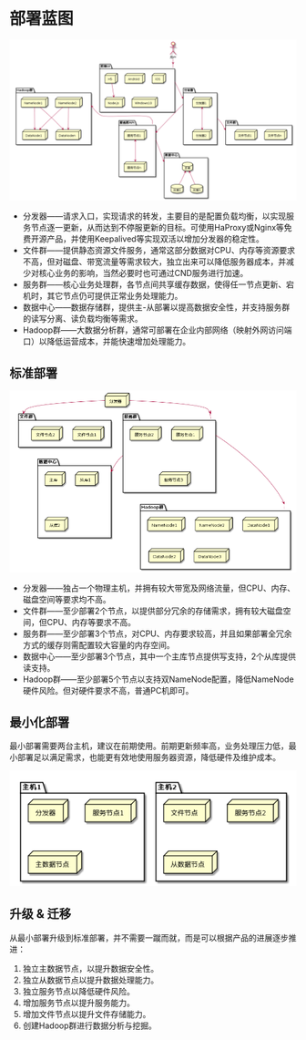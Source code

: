# 部署蓝图

![部署蓝图](doc/uml/front/deploy/main.png "部署蓝图")

- 分发器——请求入口，实现请求的转发，主要目的是配置负载均衡，以实现服务节点逐一更新，从而达到不停服更新的目标。可使用HaProxy或Nginx等免费开源产品，并使用Keepalived等实现双活以增加分发器的稳定性。
- 文件群——提供静态资源文件服务，通常这部分数据对CPU、内存等资源要求不高，但对磁盘、带宽流量等需求较大，独立出来可以降低服务器成本，并减少对核心业务的影响，当然必要时也可通过CND服务进行加速。
- 服务群——核心业务处理群，各节点间共享缓存数据，使得任一节点更新、宕机时，其它节点仍可提供正常业务处理能力。
- 数据中心——数据存储群，提供主-从部署以提高数据安全性，并支持服务群的读写分离、读负载均衡等需求。
- Hadoop群——大数据分析群，通常可部署在企业内部网络（映射外网访问端口）以降低运营成本，并能快速增加处理能力。

## 标准部署

![标准部署](doc/uml/front/deploy/standard.png "标准部署")

- 分发器——独占一个物理主机，并拥有较大带宽及网络流量，但CPU、内存、磁盘空间等要求均不高。
- 文件群——至少部署2个节点，以提供部分冗余的存储需求，拥有较大磁盘空间，但CPU、内存等要求不高。
- 服务群——至少部署3个节点，对CPU、内存要求较高，并且如果部署全冗余方式的缓存则需配置较大容量的内存空间。
- 数据中心——至少部署3个节点，其中一个主库节点提供写支持，2个从库提供读支持。
- Hadoop群——至少部署5个节点以支持双NameNode配置，降低NameNode硬件风险。但对硬件要求不高，普通PC机即可。

## 最小化部署

最小部署需要两台主机，建议在前期使用。前期更新频率高，业务处理压力低，最小部署足以满足需求，也能更有效地使用服务器资源，降低硬件及维护成本。

![最小化部署](doc/uml/front/deploy/min.png "最小化部署")

## 升级 & 迁移

从最小部署升级到标准部署，并不需要一蹴而就，而是可以根据产品的进展逐步推进：
1. 独立主数据节点，以提升数据安全性。
1. 独立从数据节点以提升数据处理能力。
1. 独立服务节点以降低硬件风险。
1. 增加服务节点以提升服务能力。
1. 增加文件节点以提升文件存储能力。
1. 创建Hadoop群进行数据分析与挖掘。
